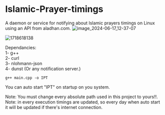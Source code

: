 # Islamic-Prayer-timings
A daemon or service for notifying about Islamic prayers timings on Linux using an API from aladhan.com.
![image_2024-06-17_12-37-07](https://github.com/abdalrahmanshaban0/Islamic-Prayer-Timings/assets/126330281/f340727d-51eb-434e-9491-b24a56e6d326)

![1718618138](https://github.com/abdalrahmanshaban0/Islamic-Prayer-Timings/assets/126330281/3c738d60-5121-48ad-b576-4b57497ab790)


Dependancies:<br>
1- g++<br>
2- curl<br>
3- nlohmann-json<br>
4- dunst (Or any notification server.)<br>

```shell
g++ main.cpp -o IPT
```

You can auto start "IPT" on startup on you system.<br>

Note: You must change every absolute path used in this project to yours!!.<br>
Note: in every execution timings are updated, so every day when auto start it will be updated if there's internet connection.
